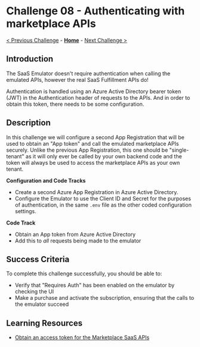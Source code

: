 # Challenge 08 - Authenticating with marketplace APIs

[< Previous Challenge](./Challenge-07.md) - **[Home](../README.md)** - [Next Challenge >](./Challenge-09.md)

## Introduction

The SaaS Emulator doesn't require authentication when calling the emulated APIs, however the real SaaS Fulfillment APIs do!

Authentication is handled using an Azure Active Directory bearer token (JWT) in the Authentication header of requests to the APIs. And in order to obtain this token, there needs to be some configuration.

## Description

In this challenge we will configure a second App Registration that will be used to obtain an "App token" and call the emulated marketplace APIs securely. Unlike the previous App Registration, this one should be "single-tenant" as it will only ever be called by your own backend code and the token will always be used to access the marketplace APIs as your own tenant.

**Configuration and Code Tracks**

- Create a second Azure App Registration in Azure Active Directory. 
- Configure the Emulator to use the Client ID and Secret for the purposes of authentication, in the same `.env` file as the other coded configuration settings.

**Code Track**

- Obtain an App token from Azure Active Directory
- Add this to _all_ requests being made to the emulator

## Success Criteria

To complete this challenge successfully, you should be able to:
- Verify that "Requires Auth" has been enabled on the emulator by checking the UI
- Make a purchase and activate the subscription, ensuring that the calls to the emulator succeed

## Learning Resources

- [Obtain an access token for the Marketplace SaaS APIs](https://learn.microsoft.com/en-us/partner-center/marketplace/partner-center-portal/pc-saas-registration#how-to-get-the-publishers-authorization-token)
